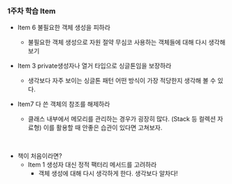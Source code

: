 
### 1주차 학습 Item

- Item 6 불필요한 객체 생성을 피하라
  -  불필요한 객체 생성으로 자원 절약 무심코 사용하는 객체들에 대해 다시 생각해보기</br>

- Item 3 private생성자나 열거 타입으로 싱글톤임을 보장하라 
  - 생각보다 자주 보이는 싱글톤 패턴 어떤 방식이 가장 적당한지 생각해 볼 수 있다.

- Item7 다 쓴 객체의 참조를 해제하라
  - 클래스 내부에서 메모리를 관리하는 경우가 굉장히 많다. (Stack 등 컬렉션 자료형) 이를 활용할 때 안좋은 습관이 있다면 고쳐보자.
</br>

  * 책이 처음이라면?
    * Item 1 생성자 대신 정적 팩터리 메서드를 고려하라 
       * 객체 생성에 대해 다시 생각하게 한다. 생각보다 알차다! 
